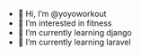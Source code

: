 - 👋 Hi, I’m @yoyoworkout
- 👀 I’m interested in fitness
- 🌱 I’m currently learning django
- 🌱 I’m currently learning laravel


